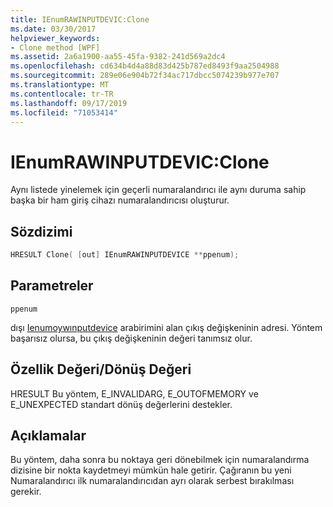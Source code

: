 ```yaml
---
title: IEnumRAWINPUTDEVIC:Clone
ms.date: 03/30/2017
helpviewer_keywords:
- Clone method [WPF]
ms.assetid: 2a6a1900-aa55-45fa-9382-241d569a2dc4
ms.openlocfilehash: cd634b4d4a88d83d425b787ed8493f9aa2504988
ms.sourcegitcommit: 289e06e904b72f34ac717dbcc5074239b977e707
ms.translationtype: MT
ms.contentlocale: tr-TR
ms.lasthandoff: 09/17/2019
ms.locfileid: "71053414"
---
```

# <a name="ienumrawinputdevicclone"></a>IEnumRAWINPUTDEVIC:Clone
Aynı listede yinelemek için geçerli numaralandırıcı ile aynı duruma sahip başka bir ham giriş cihazı numaralandırıcısı oluşturur.  
  
## <a name="syntax"></a>Sözdizimi  
  
```cpp  
HRESULT Clone( [out] IEnumRAWINPUTDEVICE **ppenum);  
```  
  
## <a name="parameters"></a>Parametreler  
 `ppenum`  
  
 dışı [Ienumoywınputdevice](ienumrawinputdevice.md) arabirimini alan çıkış değişkeninin adresi. Yöntem başarısız olursa, bu çıkış değişkeninin değeri tanımsız olur.  
  
## <a name="property-valuereturn-value"></a>Özellik Değeri/Dönüş Değeri  
 HRESULT Bu yöntem, E_INVALIDARG, E_OUTOFMEMORY ve E_UNEXPECTED standart dönüş değerlerini destekler.  
  
## <a name="remarks"></a>Açıklamalar  
 Bu yöntem, daha sonra bu noktaya geri dönebilmek için numaralandırma dizisine bir nokta kaydetmeyi mümkün hale getirir. Çağıranın bu yeni Numaralandırıcı ilk numaralandırıcıdan ayrı olarak serbest bırakılması gerekir.
